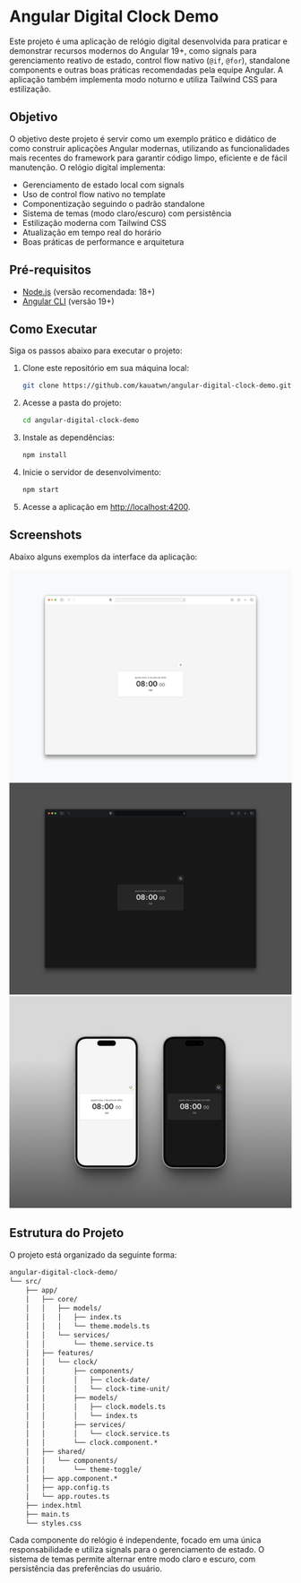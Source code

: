 # Angular Digital Clock Demo

Este projeto é uma aplicação de relógio digital desenvolvida para praticar e demonstrar recursos modernos do Angular 19+, como signals para gerenciamento reativo de estado, control flow nativo (`@if`, `@for`), standalone components e outras boas práticas recomendadas pela equipe Angular. A aplicação também implementa modo noturno e utiliza Tailwind CSS para estilização.

## Objetivo

O objetivo deste projeto é servir como um exemplo prático e didático de como construir aplicações Angular modernas, utilizando as funcionalidades mais recentes do framework para garantir código limpo, eficiente e de fácil manutenção. O relógio digital implementa:

- Gerenciamento de estado local com signals
- Uso de control flow nativo no template
- Componentização seguindo o padrão standalone
- Sistema de temas (modo claro/escuro) com persistência
- Estilização moderna com Tailwind CSS
- Atualização em tempo real do horário
- Boas práticas de performance e arquitetura

## Pré-requisitos

- [Node.js](https://nodejs.org/en/download) (versão recomendada: 18+)
- [Angular CLI](https://v19.angular.dev/installation) (versão 19+)

## Como Executar

Siga os passos abaixo para executar o projeto:

1. Clone este repositório em sua máquina local:

   ```bash
   git clone https://github.com/kauatwn/angular-digital-clock-demo.git
   ```

2. Acesse a pasta do projeto:

   ```bash
   cd angular-digital-clock-demo
   ```

3. Instale as dependências:

   ```bash
   npm install
   ```

4. Inicie o servidor de desenvolvimento:

   ```bash
   npm start
   ```

5. Acesse a aplicação em [http://localhost:4200](http://localhost:4200).

## Screenshots

Abaixo alguns exemplos da interface da aplicação:

![Desktop Light](images/desktop_light.png)
![Desktop Dark](images/desktop_dark.png)
![System](images/system.png)

## Estrutura do Projeto

O projeto está organizado da seguinte forma:

```plaintext
angular-digital-clock-demo/
└── src/
    ├── app/
    │   ├── core/
    │   │   ├── models/
    │   │   │   ├── index.ts
    │   │   │   └── theme.models.ts
    │   │   └── services/
    │   │       └── theme.service.ts
    │   ├── features/
    │   │   └── clock/
    │   │       ├── components/
    │   │       │   ├── clock-date/
    │   │       │   └── clock-time-unit/
    │   │       ├── models/
    │   │       │   ├── clock.models.ts
    │   │       │   └── index.ts
    │   │       ├── services/
    │   │       │   └── clock.service.ts
    │   │       └── clock.component.*
    │   ├── shared/
    │   │   └── components/
    │   │       └── theme-toggle/
    │   ├── app.component.*
    │   ├── app.config.ts
    │   └── app.routes.ts
    ├── index.html
    ├── main.ts
    └── styles.css
```

Cada componente do relógio é independente, focado em uma única responsabilidade e utiliza signals para o gerenciamento de estado. O sistema de temas permite alternar entre modo claro e escuro, com persistência das preferências do usuário.

